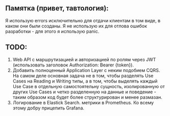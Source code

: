 ## Памятка (привет, тавтология):
Я использую errors исключительно для отдачи клиентам в том виде, в каком они были созданы. Я не использую их для отлова ошибок разработки - для этого я использую panic.

## TODO:
1. Web API с маршрутизацией и авторизацией по ролям через JWT (использовать заголовок Authorization: Bearer {token}).
2. Добавить полноценный Application Layer с неким подобием CQRS. На самом деле основная задача не в том, чтобы разделять Use Cases на Reading и Writing типы, а в том, чтобы выделять каждый Use Case в отдельную самостоятельну сущность, изолированную от других Use Cases и четко разделенную на данные и поведение - таким образом код будет более структурирован и менее размазан.
3. Логирование в Elastick Search. метрики в Prometheus. Ко всему этому добру прицепить Grafana.